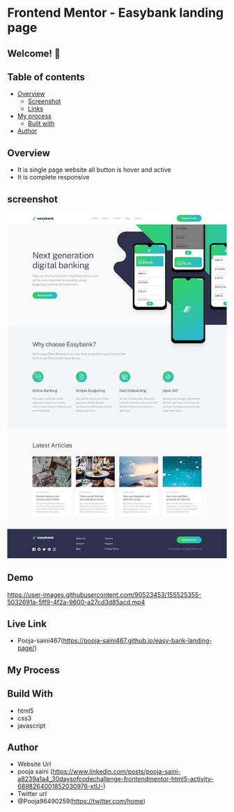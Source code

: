 # Frontend Mentor - Easybank landing page

## Welcome! 👋

## Table of contents

- [Overview](#overview)
  - [Screenshot](#screenshot)
  - [Links](#links)
- [My process](#my-process)
  - [Built with](#built-with)
- [Author](#author)

## Overview 
- It is single page website all button is hover and active
- It is complete responsive

## screenshot
<img src="https://github.com/Pooja-saini467/easy-bank-landing-page/blob/main/design/desktop-design.jpg">

## Demo

 https://user-images.githubusercontent.com/90523453/155525355-5032691a-5ff9-4f2a-9600-a27cd3d85acd.mp4


## Live Link
- Pooja-saini467(https://pooja-saini467.github.io/easy-bank-landing-page/)


## My Process
## Build With
- html5
- css3
- javascript

## Author
- Website Url
- pooja saini (https://www.linkedin.com/posts/pooja-saini-a8239a1a4_30daysofcodechallenge-frontendmentor-html5-activity-6898264001852030976-xtU-)
- Twitter url
- @Pooja96490259(https://twitter.com/home)
